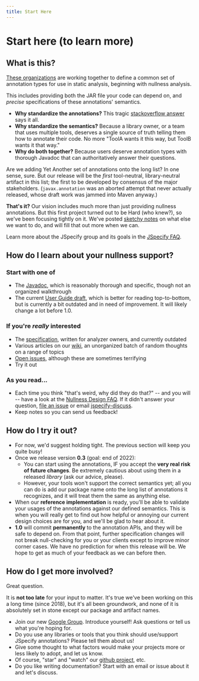 ```yaml
---
title: Start Here
---
```


# Start here (to learn more)

## What is this?

[These organizations](about) are working together to define a common set of
annotation types for use in static analysis, beginning with nullness analysis.

This includes providing both the JAR file your code can depend on, and *precise*
specifications of these annotations' semantics.

* **Why standardize the annotations?** This tragic 
  [stackoverflow answer](https://stackoverflow.com/questions/4963300/which-notnull-java-annotation-should-i-use)
  says it all.
* **Why standardize the semantics?** Because a library owner, or a team that
  uses multiple tools, deserves a single source of truth telling them how to
  annotate their code. No more "ToolA wants it this way, but ToolB wants it that
  way."
* **Why do both together?** Because users deserve annotation types with thorough
  Javadoc that can authoritatively answer their questions.

Are we adding Yet Another set of annotations onto the long list? In one sense,
sure. But our release will be the *first* tool-neutral, library-neutral
artifact in this list; the first to be developed by consensus of the major
stakeholders. (`javax.annotation` was an aborted attempt that never actually
released, whose draft work was jammed into Maven anyway.)

**That's it?** Our vision includes much more than just providing nullness
annotations. But this first project turned out to be Hard (who knew?), so we've
been focusing tightly on it. We've posted [sketchy
notes](http://github.com/jspecify/jspecify/wiki/long-term-roadmap) on what else
we want to do, and will fill that out more when we can.

Learn more about the JSpecify group and its goals in the [JSpecify
FAQ](http://github.com/jspecify/jspecify/wiki/jspecify-faq).

## How do I learn about your nullness support?

### Start with one of

* The [Javadoc](/docs/api/org/jspecify/annotations/package-summary.html),
  which is reasonably thorough and specific, though not an organized walkthrough
* The current [User Guide draft](/docs/user-guide), which is better for reading
  top-to-bottom, but is currently a bit outdated and in need of improvement.
  It will likely change a lot before 1.0.

### If you're *really* interested

* The [specification](/docs/spec), written for analyzer owners, and currently outdated
* Various articles on our [wiki](https://github.com/jspecify/jspecify/wiki), an
  unorganized batch of random thoughts on a range of topics
* [Open issues](https://github.com/jspecify/jspecify/issues), although these are
  sometimes terrifying
* Try it out

### As you read...

* Each time you think "that's weird, why did they do that?" -- and you will --
  have a look at the
  [Nullness Design FAQ](https://github.com/jspecify/jspecify/wiki/nullness-design-FAQ).
  If it didn't answer your question, [file an issue](https://github.com/jspecify/jspecify/issues/new)
  or email [jspecify-discuss](mailto:jspecify-discuss@googlegroups.com).
* Keep notes so you can send us feedback!

## How do I try it out?

* For now, we'd suggest holding tight. The previous section will keep you quite
  busy!
* Once we release version **0.3** (goal: end of 2022):
   * You can start using the annotations, IF you accept the **very real risk of
     future changes**. Be extremely cautious about using them in a released
     *library* (ask our advice, please).
   * However, your tools won't support the correct semantics yet; all you can do
     is add our package name onto the long list of annotations it recognizes,
     and it will treat them the same as anything else. 
* When our **reference implementation** is ready, you'll be able to validate
  your usages of the annotations against our defined semantics. This is when you
  will really get to find out how helpful or annoying our current design choices
  are for you, and we'll be glad to hear about it.
* **1.0** will commit **permanently** to the annotation APIs, and they will be
  safe to depend on. From that point, further specification changes will not
  break null-checking for you or your clients except to improve minor corner
  cases.  We have no prediction for when this release will be. We hope to get as
  much of your feedback as we can before then.

## How do I get more involved?

Great question.

It is **not too late** for your input to matter. It's true we've been working on
this a long time (since 2018), but it's all been groundwork, and none of it is
absolutely set in stone except our package and artifact names.

* Join our new [Google Group](https://groups.google.com/g/jspecify-discuss).
  Introduce yourself! Ask questions or tell us what you're hoping for.
* Do you use any libraries or tools that you think should use/support JSpecify
  annotations? Please tell them about us!
* Give some thought to what factors would make your projects more or less likely
  to adopt, and let us know.
* Of course, "star" and "watch" our [github project](https://github.com/jspecify/jspecify), etc.
* Do you like writing documentation? Start with an email or issue about it and
  let's discuss.

